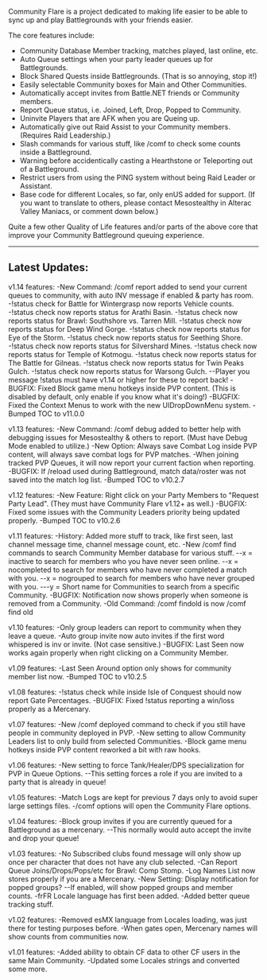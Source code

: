 Community Flare is a project dedicated to making life easier to be able to sync up and play Battlegrounds with your friends easier.

The core features include:

- Community Database Member tracking, matches played, last online, etc.
- Auto Queue settings when your party leader queues up for Battlegrounds.
- Block Shared Quests inside Battlegrounds. (That is so annoying, stop it!)
- Easily selectable Community boxes for Main and Other Communities.
- Automatically accept invites from Battle.NET friends or Community members.
- Report Queue status, i.e. Joined, Left, Drop, Popped to Community.
- Uninvite Players that are AFK when you are Queing up.
- Automatically give out Raid Assist to your Community members. (Requires Raid Leadership.)
- Slash commands for various stuff, like /comf to check some counts inside a Battleground.
- Warning before accidentically casting a Hearthstone or Teleporting out of a Battleground.
- Restrict users from using the PING system without being Raid Leader or Assistant.
- Base code for different Locales, so far, only enUS added for support. (If you want to translate to others, please contact Mesostealthy in Alterac Valley Maniacs, or comment down below.)

Quite a few other Quality of Life features and/or parts of the above core that improve your Community Battleground queuing experience.

-----------------------
Latest Updates:
-----------------------
v1.14 features:
-New Command: /comf report added to send your current queues to community, with auto INV message if enabled & party has room.
-!status check for Battle for Wintergrasp now reports Vehicle counts.
-!status check now reports status for Arathi Basin.
-!status check now reports status for Brawl: Southshore vs. Tarren Mill.
-!status check now reports status for Deep Wind Gorge.
-!status check now reports status for Eye of the Storm.
-!status check now reports status for Seething Shore.
-!status check now reports status for Silvershard Mines.
-!status check now reports status for Temple of Kotmogu.
-!status check now reports status for The Battle for Gilneas.
-!status check now reports status for Twin Peaks Gulch.
-!status check now reports status for Warsong Gulch.
--Player you message !status must have v1.14 or higher for these to report back!
-BUGFIX: Fixed Block game menu hotkeys inside PVP content. (This is disabled by default, only enable if you know what it's doing!)
-BUGFIX: Fixed the Context Menus to work with the new UIDropDownMenu system.
-Bumped TOC to v11.0.0

v1.13 features:
-New Command: /comf debug added to better help with debugging issues for Mesostealthy & others to report. (Must have Debug Mode enabled to utilize.)
-New Option: Always save Combat Log inside PVP content, will always save combat logs for PVP matches.
-When joining tracked PVP Queues, it will now report your current faction when reporting.
-BUGFIX: If /reload used during Battleground, match data/roster was not saved into the match log list.
-Bumped TOC to v10.2.7

v1.12 features:
-New Feature: Right click on your Party Members to "Request Party Lead". (They must have Community Flare v1.12+ as well.)
-BUGFIX: Fixed some issues with the Community Leaders priority being updated properly.
-Bumped TOC to v10.2.6

v1.11 features:
-History: Added more stuff to track, like first seen, last channel message time, channel message count, etc.
-New /comf find <x> <y> commands to search Community Member database for various stuff.
--x = inactive to search for members who you have never seen online.
--x = nocompleted to search for members who have never completed a match with you.
--x = nogrouped to search for members who have never grouped with you.
---y = Short name for Communities to search from a specific Community.
-BUGFIX: Notification now shows properly when someone is removed from a Community.
-Old Command: /comf findold is now /comf find old

v1.10 features:
-Only group leaders can report to community when they leave a queue.
-Auto group invite now auto invites if the first word whispered is inv or invite. (Not case sensitive.)
-BUGFIX: Last Seen now works again properly when right clicking on a Community Member.

v1.09 features:
-Last Seen Around option only shows for community member list now.
-Bumped TOC to v10.2.5

v1.08 features:
-!status check while inside Isle of Conquest should now report Gate Percentages.
-BUGFIX: Fixed !status reporting a win/loss properly as a Mercenary.

v1.07 features:
-New /comf deployed command to check if you still have people in community deployed in PVP.
-New setting to allow Community Leaders list to only build from selected Communities.
-Block game menu hotkeys inside PVP content reworked a bit with raw hooks.

v1.06 features:
-New setting to force Tank/Healer/DPS specialization for PVP in Queue Options.
--This setting forces a role if you are invited to a party that is already in queue!

v1.05 features:
-Match Logs are kept for previous 7 days only to avoid super large settings files.
-/comf options will open the Community Flare options.

v1.04 features:
-Block group invites if you are currently queued for a Battleground as a mercenary.
--This normally would auto accept the invite and drop your queue!

v1.03 features:
-No Subscribed clubs found message will only show up once per character that does not have any club selected.
-Can Report Queue Joins/Drops/Pops/etc for Brawl: Comp Stomp.
-Log Names List now stores properly if you are a Mercenary.
-New Setting: Display notification for popped groups?
--If enabled, will show popped groups and member counts.
-frFR Locale language has first been added.
-Added better queue tracking stuff.

v1.02 features:
-Removed esMX language from Locales loading, was just there for testing purposes before.
-When gates open, Mercenary names will show counts from communities now.

v1.01 features:
-Added ability to obtain CF data to other CF users in the same Main Community.
-Updated some Locales strings and converted some more.
